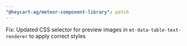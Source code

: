 ```yaml
---
"@heycart-ag/meteor-component-library": patch
---
```


Fix: Updated CSS selector for preview images in `mt-data-table-text-renderer` to apply correct styles
